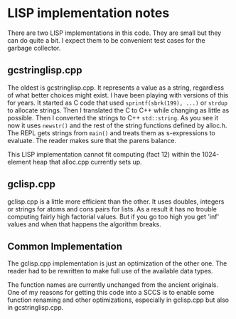 LISP implementation notes
=========================

There are two LISP implementations in this code. They are small but they can do quite a bit. I expect them to be convenient test cases for the garbage collector.

gcstringlisp.cpp
----------------

The oldest is gcstringlisp.cpp. It represents a value as a string, regardless of what better choices might exist. I have been playing with versions of this for years. It started as C code that used `sprintf(sbrk(199), ...)` or `strdup` to allocate strings. Then I translated the C to C++ while changing as little as possible. Then I converted the strings to C++ `std::string`. As you see it now it uses `newstr()` and the rest of the string functions defined by alloc.h. The REPL gets strings from `main()` and treats them as s-expressions to evaluate. The reader makes sure that the parens balance.

This LISP implementation cannot fit computing (fact 12) within the 1024-element heap that alloc.cpp currently sets up.

gclisp.cpp
----------
gclisp.cpp is a little more efficient than the other. It uses doubles, integers or strings for atoms and cons pairs for lists. As a result it has no trouble computing fairly high factorial values. But if you go too high you get 'inf' values and when that happens the algorithm breaks.

Common Implementation
---------------------
The gclisp.cpp implementation is just an optimization of the other one. The reader had to be rewritten to make full use of the available data types.

The function names are currently unchanged from the ancient originals. One of my reasons for getting this code into a SCCS is to enable some function renaming and other optimizations, especially in gclisp.cpp but also in gcstringlisp.cpp.

